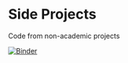 # Side Projects
 Code from non-academic projects

[![Binder](https://mybinder.org/badge.svg)](https://mybinder.org/v2/gh/adameich/Side-Projects/master)
